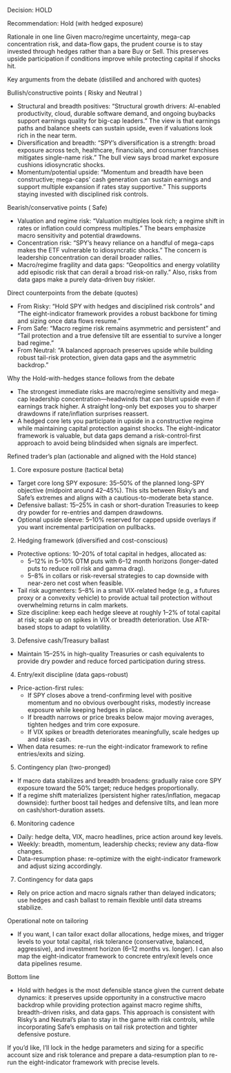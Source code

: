 Decision: HOLD

Recommendation: Hold (with hedged exposure)

Rationale in one line
Given macro/regime uncertainty, mega-cap concentration risk, and data-flow gaps, the prudent course is to stay invested through hedges rather than a bare Buy or Sell. This preserves upside participation if conditions improve while protecting capital if shocks hit.

Key arguments from the debate (distilled and anchored with quotes)

Bullish/constructive points ( Risky and Neutral )
- Structural and breadth positives: “Structural growth drivers: AI-enabled productivity, cloud, durable software demand, and ongoing buybacks support earnings quality for big-cap leaders.” The view is that earnings paths and balance sheets can sustain upside, even if valuations look rich in the near term.
- Diversification and breadth: “SPY’s diversification is a strength: broad exposure across tech, healthcare, financials, and consumer franchises mitigates single-name risk.” The bull view says broad market exposure cushions idiosyncratic shocks.
- Momentum/potential upside: “Momentum and breadth have been constructive; mega-caps’ cash generation can sustain earnings and support multiple expansion if rates stay supportive.” This supports staying invested with disciplined risk controls.

Bearish/conservative points ( Safe)
- Valuation and regime risk: “Valuation multiples look rich; a regime shift in rates or inflation could compress multiples.” The bears emphasize macro sensitivity and potential drawdowns.
- Concentration risk: “SPY’s heavy reliance on a handful of mega-caps makes the ETF vulnerable to idiosyncratic shocks.” The concern is leadership concentration can derail broader rallies.
- Macro/regime fragility and data gaps: “Geopolitics and energy volatility add episodic risk that can derail a broad risk-on rally.” Also, risks from data gaps make a purely data-driven buy riskier.

Direct counterpoints from the debate (quotes)
- From Risky: “Hold SPY with hedges and disciplined risk controls” and “The eight-indicator framework provides a robust backbone for timing and sizing once data flows resume.”
- From Safe: “Macro regime risk remains asymmetric and persistent” and “Tail protection and a true defensive tilt are essential to survive a longer bad regime.”
- From Neutral: “A balanced approach preserves upside while building robust tail-risk protection, given data gaps and the asymmetric backdrop.”

Why the Hold-with-hedges stance follows from the debate
- The strongest immediate risks are macro/regime sensitivity and mega-cap leadership concentration—headwinds that can blunt upside even if earnings track higher. A straight long-only bet exposes you to sharper drawdowns if rate/inflation surprises reassert.
- A hedged core lets you participate in upside in a constructive regime while maintaining capital protection against shocks. The eight-indicator framework is valuable, but data gaps demand a risk-control-first approach to avoid being blindsided when signals are imperfect.

Refined trader’s plan (actionable and aligned with the Hold stance)

1) Core exposure posture (tactical beta)
- Target core long SPY exposure: 35–50% of the planned long-SPY objective (midpoint around 42–45%). This sits between Risky’s and Safe’s extremes and aligns with a cautious-to-moderate beta stance.
- Defensive ballast: 15–25% in cash or short-duration Treasuries to keep dry powder for re-entries and dampen drawdowns.
- Optional upside sleeve: 5–10% reserved for capped upside overlays if you want incremental participation on pullbacks.

2) Hedging framework (diversified and cost-conscious)
- Protective options: 10–20% of total capital in hedges, allocated as:
  - 5–12% in 5–10% OTM puts with 6–12 month horizons (longer-dated puts to reduce roll risk and gamma drag).
  - 5–8% in collars or risk-reversal strategies to cap downside with near-zero net cost when feasible.
- Tail risk augmenters: 5–8% in a small VIX-related hedge (e.g., a futures proxy or a convexity vehicle) to provide actual tail protection without overwhelming returns in calm markets.
- Size discipline: keep each hedge sleeve at roughly 1–2% of total capital at risk; scale up on spikes in VIX or breadth deterioration. Use ATR-based stops to adapt to volatility.

3) Defensive cash/Treasury ballast
- Maintain 15–25% in high-quality Treasuries or cash equivalents to provide dry powder and reduce forced participation during stress.

4) Entry/exit discipline (data gaps-robust)
- Price-action-first rules:
  - If SPY closes above a trend-confirming level with positive momentum and no obvious overbought risks, modestly increase exposure while keeping hedges in place.
  - If breadth narrows or price breaks below major moving averages, tighten hedges and trim core exposure.
  - If VIX spikes or breadth deteriorates meaningfully, scale hedges up and raise cash.
- When data resumes: re-run the eight-indicator framework to refine entries/exits and sizing.

5) Contingency plan (two-pronged)
- If macro data stabilizes and breadth broadens: gradually raise core SPY exposure toward the 50% target; reduce hedges proportionally.
- If a regime shift materializes (persistent higher rates/inflation, megacap downside): further boost tail hedges and defensive tilts, and lean more on cash/short-duration assets.

6) Monitoring cadence
- Daily: hedge delta, VIX, macro headlines, price action around key levels.
- Weekly: breadth, momentum, leadership checks; review any data-flow changes.
- Data-resumption phase: re-optimize with the eight-indicator framework and adjust sizing accordingly.

7) Contingency for data gaps
- Rely on price action and macro signals rather than delayed indicators; use hedges and cash ballast to remain flexible until data streams stabilize.

Operational note on tailoring
- If you want, I can tailor exact dollar allocations, hedge mixes, and trigger levels to your total capital, risk tolerance (conservative, balanced, aggressive), and investment horizon (6–12 months vs. longer). I can also map the eight-indicator framework to concrete entry/exit levels once data pipelines resume.

Bottom line
- Hold with hedges is the most defensible stance given the current debate dynamics: it preserves upside opportunity in a constructive macro backdrop while providing protection against macro regime shifts, breadth-driven risks, and data gaps. This approach is consistent with Risky’s and Neutral’s plan to stay in the game with risk controls, while incorporating Safe’s emphasis on tail risk protection and tighter defensive posture.

If you’d like, I’ll lock in the hedge parameters and sizing for a specific account size and risk tolerance and prepare a data-resumption plan to re-run the eight-indicator framework with precise levels.